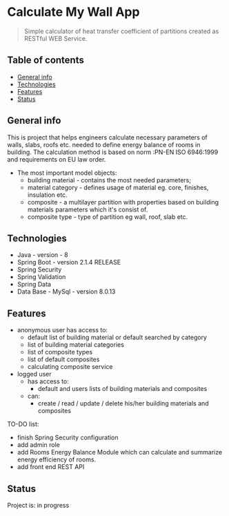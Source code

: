 # Calculate My Wall App
> Simple calculator of heat transfer coefficient of partitions created  as RESTful WEB Service. 

## Table of contents
* [General info](#general-info)
* [Technologies](#technologies)
* [Features](#features)
* [Status](#status)

## General info
This is project that helps engineers calculate necessary parameters of walls, slabs, roofs etc. 
needed to define energy balance of rooms in building. 
The calculation method is based on norm :PN-EN ISO 6946:1999 and requirements on EU law order.
* The most important model objects:
  - building material - contains the most needed parameters;
  - material category - defines usage of material eg. core, finishes, insulation etc.
  - composite - a multilayer partition with properties based on building materials parameters which it's consist of.
  - composite type - type of partition eg wall, roof, slab etc.

## Technologies
* Java - version - 8
* Spring Boot - version 2.1.4 RELEASE
* Spring Security
* Spring Validation
* Spring Data
* Data Base - MySql - version 8.0.13


## Features
* anonymous user has access to:
  - default list of building material or default searched by category
  - list of building material categories
  - list of composite types 
  - list of default composites
  - calculating composite service
* logged user 
  - has access to: 
    - default and users lists of building materials and composites
  - can:
    - create / read / update / delete his/her building materials and composites

TO-DO list:
* finish Spring Security configuration
* add admin role 
* add Rooms Energy Balance Module which can calculate and summarize energy efficiency of rooms.
* add front end REST API

## Status
Project is: in progress